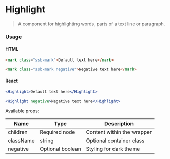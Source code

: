 # Highlight

> A component for highlighting words, parts of a text line or paragraph.

### Usage

#### HTML

```html
<mark class="ssb-mark">Default text here</mark>

<mark class="ssb-mark negative">Negative text here</mark>
```

#### React

```jsx harmony
<Highlight>Default text here</Highlight>

<Highlight negative>Negative text here</Highlight>


```

Available props:

| Name      | Type             | Description                |
| --------- | ---------------- | -------------------------- |
| children  | Required node    | Content within the wrapper |
| className | string           | Optional container class   |
| negative  | Optional boolean | Styling for dark theme     |
